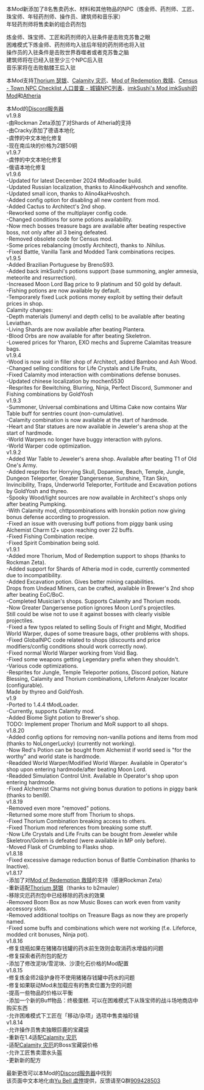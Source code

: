 本Mod新添加了8名售卖药水、材料和其他物品的NPC（炼金师、药剂师、工匠、珠宝师、年轻药剂师、操作员、建筑师和音乐家）<br>
年轻药剂师将售卖新的组合药剂包<br>

炼金师、珠宝师、工匠和药剂师的入驻条件是击败克苏鲁之眼<br>
困难模式下炼金师、药剂师均入驻后年轻的药剂师也将入驻<br>
操作员的入驻条件是击败世界吞噬者或者克苏鲁之脑<br>
建筑师将在已经入驻至少三个NPC后入驻<br>
音乐家将在击败骷髅王后入驻<br>

本Mod支持[Thorium 瑟银](https://steamcommunity.com/sharedfiles/filedetails/?id=2909886416&searchtext=)、[Calamity 灾厄](https://steamcommunity.com/sharedfiles/filedetails/?id=2824688072&searchtext=)、[Mod of Redemption 救赎](https://steamcommunity.com/sharedfiles/filedetails/?id=2893332653&searchtext=)、[Census - Town NPC Checklist 人口普查 - 城镇NPC列表](https://steamcommunity.com/sharedfiles/filedetails/?id=2687866031&searchtext=)、[imkSushi's Mod imkSushi的Mod](https://steamcommunity.com/sharedfiles/filedetails/?id=2828041071)和[Atheria](https://steamcommunity.com/sharedfiles/filedetails/?id=2700385945)<br>

本Mod的[Discord服务器](https://discord.gg/WGKyKun)<br>
v1.9.8<br>
-由Rockman Zeta添加了对Shards of Atheria的支持<br>
-由Cracky添加了德语本地化<br>
-虞悖的中文本地化修复<br>
-现在南瓜块的价格为2银50铜<br>
v1.9.7<br>
-虞悖的中文本地化修复<br>
-俄语本地化修复<br>
v1.9.6<br>
-Updated for latest December 2024 tModloader build.<br>
-Updated Russian localization, thanks to Alino4kaHvoshch and xenofite.<br>
-Updated small icon, thanks to Alino4kaHvoshch.<br>
-Added config option for disabling all new content from mod.<br>
-Added Cactus to Architect's 2nd shop.<br>
-Reworked some of the multiplayer config code.<br>
-Changed conditions for some potions availability.<br>
-Now mech bosses treasure bags are available after beating respective boss, not only after all 3 being defeated.<br>
-Removed obsolete code for Census mod.<br>
-Some prices rebalancing (mostly Architect), thanks to .Nihilus.<br>
-Fixed Battle, Vanilla Tank and Modded Tank combinations recipes.<br>
v1.9.5<br>
-Added Brazilian Portuguese by BrenoS93.<br>
-Added back imkSushi's potions support (base summoning, angler amnesia, meteorite and resurrection).<br>
-Increased Moon Lord Bag price to 9 platinum and 50 gold by default.<br>
-Fishing potions are now available by default.<br>
-Temporarely fixed Luck potions money exploit by setting their default prices in shop.<br>
Calamity changes:<br>
-Depth materials (lumenyl and depth cells) to be available after beating Leviathan.<br>
-Living Shards are now available after beating Plantera.<br>
-Blood Orbs are now available for after beating Skeletron.<br>
-Lowered prices for Yharon, EXO mechs and Supreme Calamitas treasure bags.<br>
v1.9.4<br>
-Wood is now sold in filler shop of Architect, added Bamboo and Ash Wood.<br>
-Changed selling conditions for Life Crystals and Life Fruits,<br>
-Fixed Calamity mod interaction with combinations defense bonuses.<br>
-Updated chinese localization by mochen5530<br>
-Resprites for Bewitching, Blurring, Ninja, Perfect Discord, Summoner and Fishing combinations by GoldYosh<br>
v1.9.3<br>
-Summoner, Universal combinations and Ultima Cake now contains War Table buff for sentries count (non-cumulative).<br>
-Calamity combination is now available at the start of hardmode.<br>
-Heart and Star statues are now available in Jeweler's arena shop at the start of hardmode.<br>
-World Warpers no longer have buggy interaction with pylons.<br>
-World Warper code optimization.<br>
v1.9.2<br>
-Added War Table to Jeweler's arena shop. Available after beating T1 of Old One's Army.<br>
-Added resprites for Horrying Skull, Dopamine, Beach, Temple, Jungle, Dungeon Teleporter, Greater Dangersense, Sunshine, Titan Skin, Invincibility, Traps, Underworld Teleporter, Fortitude and Excavation potions by GoldYosh and thyreo.<br>
-Spooky Wood/light sources are now available in Architect's shops only after beating Pumpking.<br>
-With Calamity mod, chttpsombinations with Ironskin potion now giving bonus defense according to progression.<br>
-Fixed an issue with overusing buff potions from piggy bank using Alchemist Charm t2+ upon reaching over 22 buffs.<br>
-Fixed Fishing Combination recipe.<br>
-Fixed Spirit Combination being sold.<br>
v1.9.1<br>
-Added more Thorium, Mod of Redemption support to shops (thanks to Rockman Zeta).<br>
-Added support for Shards of Atheria mod in code, currently commented due to incompatibility.<br>
-Added Excavation potion. Gives better mining capabilities.<br>
Drops from Undead Miners, can be crafted, available in Brewer's 2nd shop after beating EoC/BoC.<br>
-Completed Musician's shops. Supports Calamity and Thorium mods.<br>
-Now Greater Dangersense potion ignores Moon Lord's projectiles.<br>
Still could be wise not to use it against bosses with clearly visible projectiles.<br>
-Fixed a few typos related to selling Souls of Fright and Might, Modified World Warper, dupes of some treasure bags, other problems with shops.<br>
-Fixed GlobalNPC code related to shops (discounts and price modifiers/config conditions should work correctly now).<br>
-Fixed normal World Warper working from Void Bag.<br>
-Fixed some weapons getting Legendary prefix when they shouldn't.<br>
-Various code optimizations.<br>
-Resprites for Jungle, Temple Teleporter potions, Discord potion, Nature Blessing, Calamity and Thorium combinations, Lifeform Analyzer locator (configurable).<br>
Made by thyreo and GoldYosh.<br>
v1.9<br>
-Ported to 1.4.4 tModLoader.<br>
-Currently, supports Calamity mod.<br>
-Added Biome Sight potion to Brewer's shop.<br>
TODO: Implement proper Thorium and MoR support to all shops.<br>
v1.8.20<br>
-Added config options for removing non-vanilla potions and items from mod (thanks to NoLongerLucky) (currently not working).<br>
-Now Red's Potion can be bought from Alchemist if world seed is "for the worthy" and world state is hardmode.<br>
-Readded World Warper/Modified World Warper. Available in Operator's shop upon entering hardmode/after beating Moon Lord.<br>
-Readded Simulation Control Unit. Available in Operator's shop upon entering hardmode.<br>
-Fixed Alchemist Charms not giving bonus duration to potions in piggy bank (thanks to benl9).<br>
v1.8.19<br>
-Removed even more "removed" potions.<br>
-Returned some more stuff from Thorium to shops.<br>
-Fixed Thorium Combination breaking access to others.<br>
-Fixed Thorium mod references from breaking some stuff.<br>
-Now Life Crystals and Life Fruits can be bought from Jeweler while Skeletron/Golem is defeated (were available in MP only before).<br>
-Moved Flask of Crumbling to Flasks shop.<br>
v1.8.18<br>
-Fixed excessive damage reduction bonus of Battle Combination (thanks to Inactive).<br>
v1.8.17<br>
-添加了对[Mod of Redemption 救赎](https://steamcommunity.com/sharedfiles/filedetails/?id=2893332653&searchtext=)的支持（感谢Rockman Zeta）<br>
-重新适配[Thorium 瑟银](https://steamcommunity.com/sharedfiles/filedetails/?id=2909886416&searchtext=)（thanks to b2mauler）<br>
-移除灾厄药剂包中已经移除的药水的效果<br>
-Removed Boom Box as now Music Boxes can work even from vanity accessory slots.<br>
-Removed additional tooltips on Treasure Bags as now they are properly named.<br>
-Fixed some buffs and combinations which were not working (f.e. Lifeforce, modded crit bonuses, Ninja pot).<br>
v1.8.16<br>
-修复烧瓶如果在猪猪存钱罐的药水前生效则会取消药水增益的问题<br>
-修复探索者药剂包的配方<br>
-添加了修改泥块/雪泥块、沙漠化石价格的Mod配置<br>
v1.8.15<br>
-修复炼金师2级护身符不使用猪猪存钱罐中药水的问题<br>
-修复如果联动Mod未加载应有的售卖位置为空的问题<br>
-提高一些物品的价格以平衡<br>
-添加一个新的Buff物品：终极蛋糕. 可以在困难模式下从珠宝师的战斗场地商店中购买东西<br>
-允许困难模式下工匠在「移动/杂项」选项中售卖袖珍镜<br>
v1.8.14<br>
-允许操作员售卖独眼巨鹿的宝藏袋<br>
-重新在1.4适配[Calamity 灾厄](https://steamcommunity.com/sharedfiles/filedetails/?id=2824688072&searchtext=)<br>
-适配[Calamity 灾厄](https://steamcommunity.com/sharedfiles/filedetails/?id=2824688072&searchtext=)的Boss宝藏袋价格<br>
-允许工匠售卖潜水头盔<br>
-更新新的配方<br>

最新更改可以本Mod的[Discord服务器](https://discord.gg/WGKyKun)中找到<br>
该页面中文本地化由[Yu Bell 虞悖](https://steamcommunity.com/profiles/76561199351410322)提供，反馈请至Q群[909428503](https://qm.qq.com/q/5wdAQBTpHa)<br>
